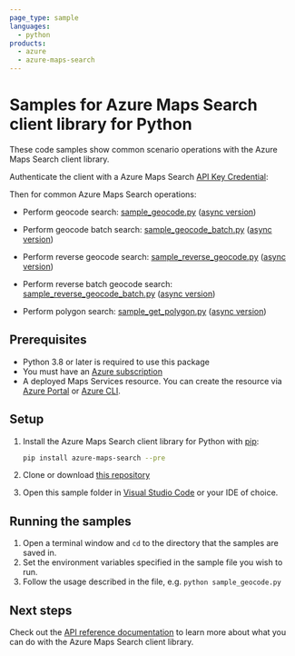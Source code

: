 ```yaml
---
page_type: sample
languages:
  - python
products:
  - azure
  - azure-maps-search
---
```


# Samples for Azure Maps Search client library for Python

These code samples show common scenario operations with the Azure Maps Search client library.

Authenticate the client with a Azure Maps Search [API Key Credential](https://docs.microsoft.com/azure/azure-maps/how-to-manage-account-keys):

Then for common Azure Maps Search operations:

* Perform geocode search: [sample_geocode.py](https://github.com/Azure/azure-sdk-for-python/blob/main/sdk/maps/azure-maps-search/samples/sample_geocode.py) ([async version](https://github.com/Azure/azure-sdk-for-python/blob/main/sdk/maps/azure-maps-search/samples/async_samples/sample_geocode_async.py))

* Perform geocode batch search: [sample_geocode_batch.py](https://github.com/Azure/azure-sdk-for-python/blob/main/sdk/maps/azure-maps-search/samples/sample_geocode_batch.py) ([async version](https://github.com/Azure/azure-sdk-for-python/blob/main/sdk/maps/azure-maps-search/samples/async_samples/sample_geocode_batch_async.py))

* Perform reverse geocode search: [sample_reverse_geocode.py](https://github.com/Azure/azure-sdk-for-python/blob/main/sdk/maps/azure-maps-search/samples/sample_reverse_geocode.py) ([async version](https://github.com/Azure/azure-sdk-for-python/blob/main/sdk/maps/azure-maps-search/samples/async_samples/sample_reverse_geocode_async.py))

* Perform reverse batch geocode search: [sample_reverse_geocode_batch.py](https://github.com/Azure/azure-sdk-for-python/blob/main/sdk/maps/azure-maps-search/samples/sample_reverse_geocode_batch.py) ([async version](https://github.com/Azure/azure-sdk-for-python/blob/main/sdk/maps/azure-maps-search/samples/async_samples/sample_reverse_geocode_batch_async.py))

* Perform polygon search: [sample_get_polygon.py](https://github.com/Azure/azure-sdk-for-python/blob/main/sdk/maps/azure-maps-search/samples/sample_get_polygon.py) ([async version](https://github.com/Azure/azure-sdk-for-python/blob/main/sdk/maps/azure-maps-search/samples/async_samples/sample_get_polygon_async.py))


## Prerequisites

* Python 3.8 or later is required to use this package
* You must have an [Azure subscription](https://azure.microsoft.com/free/)
* A deployed Maps Services resource. You can create the resource via [Azure Portal][azure_portal] or [Azure CLI][azure_cli].

## Setup

1. Install the Azure Maps Search client library for Python with [pip](https://pypi.org/project/pip/):

   ```bash
   pip install azure-maps-search --pre
   ```

2. Clone or download [this repository](https://github.com/Azure/azure-sdk-for-python)
3. Open this sample folder in [Visual Studio Code](https://code.visualstudio.com) or your IDE of choice.

## Running the samples

1. Open a terminal window and `cd` to the directory that the samples are saved in.
2. Set the environment variables specified in the sample file you wish to run.
3. Follow the usage described in the file, e.g. `python sample_geocode.py`

## Next steps

Check out the [API reference documentation](https://docs.microsoft.com/rest/api/maps/search)
to learn more about what you can do with the Azure Maps Search client library.

<!-- LINKS -->
[azure_portal]: https://portal.azure.com
[azure_cli]: https://docs.microsoft.com/cli/azure

